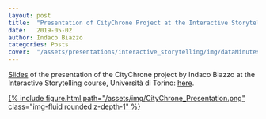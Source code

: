 ```yaml
---
layout: post
title:  "Presentation of CityChrone Project at the Interactive Storytelling course of Torino University"
date:   2019-05-02
author: Indaco Biazzo
categories: Posts
cover:  "/assets/presentations/interactive_storytelling/img/dataMinutes.png"
---
```


[Slides][interact_story] of the presentation of the CityChrone project by Indaco Biazzo at the Interactive Storytelling course, Università di Torino:
[here][interact_story].

 <div class="fake-img l-body">
  <a href="/assets/presentations/interactive_storytelling/presentation.html" target="_blank">
    {% include figure.html path="/assets/img/CityChrone_Presentation.png" class="img-fluid rounded z-depth-1" %}
  </a>
</div>

[image]: /assets/presentations/interactive_storytelling/scientific/img/Cohesion.png
[imagePresentation]: /assets/img/CityChrone_Presentation.png
[interact_story]: /assets/presentations/interactive_storytelling/presentation.html

